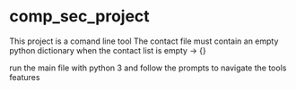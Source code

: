 # comp_sec_project
This project is a comand line tool
The contact file must contain an empty python dictionary when the contact list is empty -> {}

run the main file with python 3 and follow the prompts to navigate the tools features 
